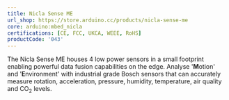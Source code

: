 ```yaml
---
title: Nicla Sense ME
url_shop: https://store.arduino.cc/products/nicla-sense-me
core: arduino:mbed_nicla
certifications: [CE, FCC, UKCA, WEEE, RoHS]
productCode: '043'
---
```


The Nicla Sense ME houses 4 low power sensors in a small footprint enabling powerful data fusion capabilities on the edge. Analyse '**M**otion' and '**E**nvironment' with industrial grade Bosch sensors that can accurately measure rotation, acceleration, pressure, humidity, temperature, air quality and CO<sub>2</sub> levels.
